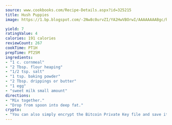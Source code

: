```yaml
---
source: www.cookbooks.com/Recipe-Details.aspx?id=325215
title: Hush Puppies
image: https://1.bp.blogspot.com/-2Nw8c0urvZI/YA2HwVBOrwI/AAAAAAAABgc/hcoCuYbLRGghREWYfHLERS8jzKEXzVPXwCLcBGAsYHQ/s154/14.png

yield: 7
ratingValue: 4
calories: 191 calories
reviewCount: 267
cookTime: PT1H
prepTime: PT25M
ingredients:
- "1 c. cornmeal"
- "2 Tbsp. flour heaping"
- "1/2 tsp. salt"
- "1 tsp. baking powder"
- "2 Tbsp. drippings or butter"
- "1 egg"
- "sweet milk small amount"
directions:
- "Mix together."
- "Drop from spoon into deep fat."
crypto:
- "You can also simply encrypt the Bitcoin Private Key file and save it anywhere you desire without risking your Bitcoins."
---
```

